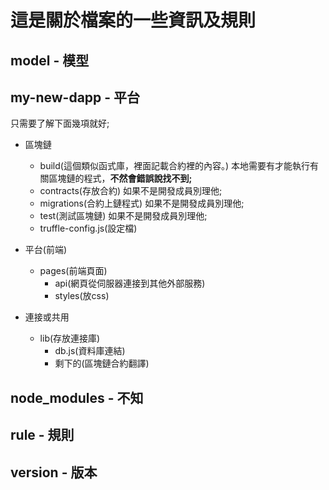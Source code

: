 # 這是關於檔案的一些資訊及規則

## model - 模型


## my-new-dapp - 平台
只需要了解下面幾項就好;

- 區塊鏈
  - build(這個類似函式庫，裡面記載合約裡的內容。)
  本地需要有才能執行有關區塊鏈的程式，**不然會錯誤說找不到;**
  - contracts(存放合約)
  如果不是開發成員別理他;
  - migrations(合約上鏈程式)
  如果不是開發成員別理他;
  - test(測試區塊鏈)
  如果不是開發成員別理他;
  - truffle-config.js(設定檔)

- 平台(前端)
  - pages(前端頁面)
    - api(網頁從伺服器連接到其他外部服務)
    - styles(放css)

- 連接或共用
  - lib(存放連接庫)
    - db.js(資料庫連結)
    - 剩下的(區塊鏈合約翻譯)

## node_modules - 不知


## rule - 規則


## version - 版本

